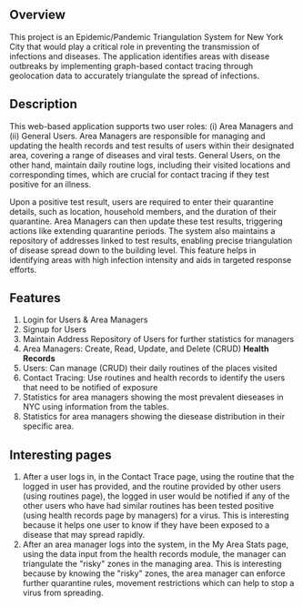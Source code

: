 
## Overview
This project is an Epidemic/Pandemic Triangulation System for New York City that would play a critical role in preventing the transmission of infections and diseases. The application identifies areas with disease outbreaks by implementing graph-based contact tracing through geolocation data to accurately triangulate the spread of infections.

## Description
This web-based application supports two user roles: (i) Area Managers and (ii) General Users. Area Managers are responsible for managing and updating the health records and test results of users within their designated area, covering a range of diseases and viral tests. General Users, on the other hand, maintain daily routine logs, including their visited locations and corresponding times, which are crucial for contact tracing if they test positive for an illness.

Upon a positive test result, users are required to enter their quarantine details, such as location, household members, and the duration of their quarantine. Area Managers can then update these test results, triggering actions like extending quarantine periods. The system also maintains a repository of addresses linked to test results, enabling precise triangulation of disease spread down to the building level. This feature helps in identifying areas with high infection intensity and aids in targeted response efforts.

## Features
 1. Login for Users & Area Managers
 2. Signup for Users
 3. Maintain Address Repository of Users for further statistics for managers
 4. Area Managers: Create, Read, Update, and Delete (CRUD) **Health Records**
 5. Users: Can manage (CRUD) their daily routines of the places visited
 6. Contact Tracing: Use routines and health records to identify the users that need to be notified of exposure
 7. Statistics for area managers showing the most prevalent dieseases in NYC using information from the tables.
 8. Statistics for area managers showing the diesease distribution in their specific area.

## Interesting pages
 1. After a user logs in, in the Contact Trace page, using the routine that the logged in user has provided, and the routine provided by other users (using routines page), the logged in user would be notified if any of the other users who have had similar routines has been tested positive (using health records page by managers) for a virus. This is interesting because it helps one user to know if they have been exposed to a disease that may spread rapidly.
 2. After an area manager logs into the system, in the My Area Stats page, using the data input from the health records module, the manager can triangulate the "risky" zones in the managing area. This is interesting because by knowing the "risky" zones, the area manager can enforce further quarantine rules, movement restrictions which can help to stop a virus from spreading.
